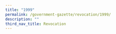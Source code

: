 ```yaml
---
title: "1999"
permalink: /government-gazette/revocation/1999/
description: ""
third_nav_title: Revocation
---
```

